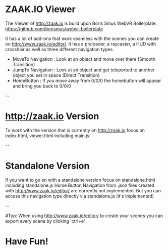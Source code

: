 # ZAAK.IO Viewer

The Viewer of http://zaak.io is build upon Boris Smus WebVR Boilerplate.
https://github.com/borismus/webvr-boilerplate

It has a lot of add-ons that work seamless with the scenes you can create on http://www.zaak.io/editor/.
It has a preloader, a raycaster, a HUD with crosshair as well as three different navigation types.

- MoveTo Navigation : Look at an object and move over there (Smooth Transition)
- JumpTo Navigation : Look at an object and get teleported to another object you set in space (Direct Transition)
- HomeButton : If you move away from 0/0/0 the homebutton will appear and bring you back to 0/0/0


--

# http://zaak.io Version
To work with the version that is currently on http://zaak.io focus on index.html, viewer.html including main.js

--

# Standalone Version
If you want to go on with a standalone version focus on standalone.html including standalone.js
Home Button Navigation from .json files created with http://www.zaak.io/editor/ are currently not implemented.
But you can access this navigation type directly via standalone.js (it's implemented)

--

#Typ:
When using http://www.zaak.io/editor/ to create your scenes you can export every scene by clicking 'ctrl+e'

# Have Fun!

